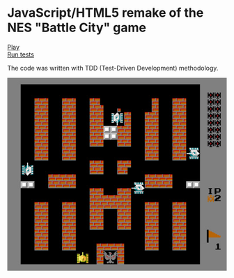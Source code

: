 JavaScript/HTML5 remake of the NES "Battle City" game
=====================================================

[Play](http://newagebegins.github.com/BattleCity/BattleCity.html)  
[Run tests](http://newagebegins.github.com/BattleCity/SpecRunner.html)

The code was written with TDD (Test-Driven Development) methodology.

![Screenshot of the Battle City game](screenshot.jpg)
